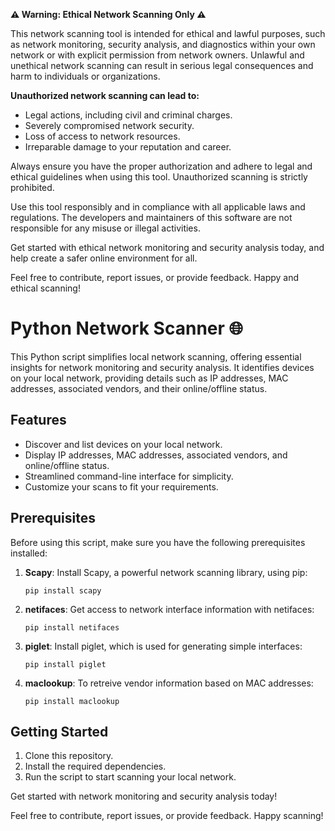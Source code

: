 **⚠️ Warning: Ethical Network Scanning Only ⚠️**

This network scanning tool is intended for ethical and lawful purposes, such as network monitoring, security analysis, and diagnostics within your own network or with explicit permission from network owners. Unlawful and unethical network scanning can result in serious legal consequences and harm to individuals or organizations.

**Unauthorized network scanning can lead to:**
- Legal actions, including civil and criminal charges.
- Severely compromised network security.
- Loss of access to network resources.
- Irreparable damage to your reputation and career.

Always ensure you have the proper authorization and adhere to legal and ethical guidelines when using this tool. Unauthorized scanning is strictly prohibited.

Use this tool responsibly and in compliance with all applicable laws and regulations. The developers and maintainers of this software are not responsible for any misuse or illegal activities.

Get started with ethical network monitoring and security analysis today, and help create a safer online environment for all.

Feel free to contribute, report issues, or provide feedback. Happy and ethical scanning!


# Python Network Scanner 🌐

This Python script simplifies local network scanning, offering essential insights for network monitoring and security analysis. It identifies devices on your local network, providing details such as IP addresses, MAC addresses, associated vendors, and their online/offline status.

## Features
- Discover and list devices on your local network.
- Display IP addresses, MAC addresses, associated vendors, and online/offline status.
- Streamlined command-line interface for simplicity.
- Customize your scans to fit your requirements.

## Prerequisites
Before using this script, make sure you have the following prerequisites installed:

1. **Scapy**: Install Scapy, a powerful network scanning library, using pip:

   ```shell
   pip install scapy

2. **netifaces**: Get access to network interface information with netifaces:

   ```shell
   pip install netifaces

3. **piglet**: Install piglet, which is used for generating simple interfaces:

   ```shell
   pip install piglet

4. **maclookup**: To retreive vendor information based on MAC addresses:

   ```shell
   pip install maclookup

## Getting Started

1. Clone this repository.
2. Install the required dependencies.
3. Run the script to start scanning your local network.

Get started with network monitoring and security analysis today!

Feel free to contribute, report issues, or provide feedback. Happy scanning!
